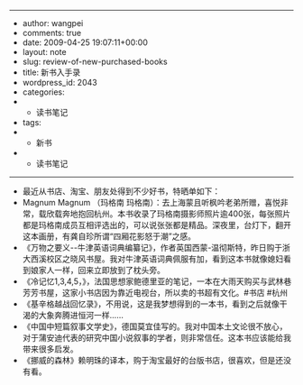 - ---
- author: wangpei
- comments: true
- date: 2009-04-25 19:07:11+00:00
- layout: note
- slug: review-of-new-purchased-books
- title: 新书入手录
- wordpress_id: 2043
- categories:
- - 读书笔记
- tags:
- - 新书
- - 读书笔记
- ---
- 最近从书店、淘宝、朋友处得到不少好书，特晒单如下：
- Magnum Magnum （玛格南 玛格南）：去上海蒙且听枫吟老弟所赠，喜悦非常，载欣载奔地抱回杭州。本书收录了玛格南摄影师照片逾400张，每张照片都是玛格南成员互相评选出的，可以说张张都是精品。深夜里，台灯下，翻开这本画册，有龚自珍所谓“四厢花影怒于潮”之感。
- 《万物之要义--牛津英语词典编纂记》，作者英国西蒙-温彻斯特，昨日购于浙大西溪校区之晓风书屋。我对牛津英语词典佩服有加，看到这本书就像媳妇看到娘家人一样，回来立即放到了枕头旁。
- 《冷记忆1,3,4,5，》，法国思想家鲍德里亚的笔记，一本在大雨天购买与武林巷芳芳书屋，这家小书店因为靠近电视台，所以卖的书超有文化。#书店 #杭州
- 《基辛格越战回忆录》，不用说，这是我梦想得到的一本书，看到之后就像干渴的大象奔腾进恒河一样……
- 《中国中短篇叙事文学史》，德国莫宜佳写的。我对中国本土文论很不放心，对于蒲安迪代表的研究中国小说叙事的学者，则非常信任。这本书应该能给我带来很多启发。
- 《挪威的森林》赖明珠的译本，购于淘宝最好的台版书店，很喜欢，但是还没有看。

